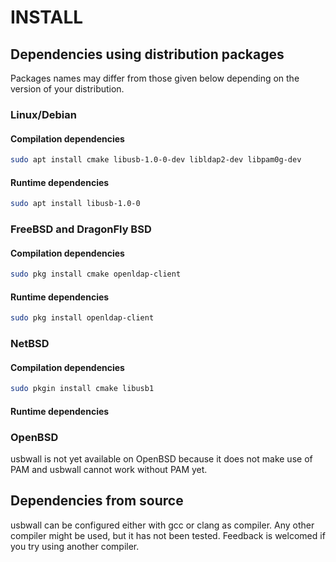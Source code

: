 # INSTALL

## Dependencies using distribution packages

Packages names may differ from those given below depending on the version of your distribution.

### Linux/Debian

#### Compilation dependencies

~~~sh
sudo apt install cmake libusb-1.0-0-dev libldap2-dev libpam0g-dev
~~~

#### Runtime dependencies

~~~sh
sudo apt install libusb-1.0-0
~~~

### FreeBSD and DragonFly BSD

#### Compilation dependencies

~~~sh
sudo pkg install cmake openldap-client
~~~

#### Runtime dependencies

~~~sh
sudo pkg install openldap-client
~~~

### NetBSD

#### Compilation dependencies

~~~sh
sudo pkgin install cmake libusb1
~~~

#### Runtime dependencies

### OpenBSD

usbwall is not yet available on OpenBSD because it does not make use of PAM and usbwall cannot work without PAM yet.

## Dependencies from source

usbwall can be configured either with gcc or clang as compiler. Any other compiler might be used, but it has not been tested. Feedback is welcomed if you try using another compiler.
